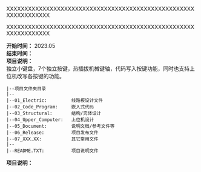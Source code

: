 
XXXXXXXXXXXXXXXXXXXXXXXXXXXXXXXXXXXXXXXXXXXXXXXXXXXXXXXXXXXXXXXX
 
XXXXXXXXXXXXXXXXXXXXXXXXXXXXXXXXXXXXXXXXXXXXXXXXXXXXXXXXXXXXXXXX
<br>

**开始时间：** 2023.05 <br>
**结束时间：**  <br>
**项目说明：**  <br>
独立小键盘，7个独立按键，热插拔机械键轴，代码写入按键功能，同时也支持上位机改写各按键的功能。 <br>

```
|--项目文件夹目录
|--
|--01_Electric:         线路板设计文件
|--02_Code_Program:     嵌入式代码
|--03_Structural:       结构/壳体设计
|--04_Upper_Computer:   上位机设计
|--05_Document:         说明文档/参考文件等
|--06_Release:          项目发布文件
|--07_XXX.XX:           其它常用文件
|--
|--README.TXT:          项目说明文件
```

**项目说明：** <br>
